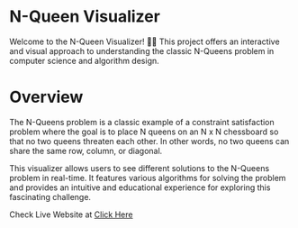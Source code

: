 # N-Queen Visualizer
Welcome to the N-Queen Visualizer! 🎨👑 This project offers an interactive and visual approach to understanding the classic N-Queens problem in computer science and algorithm design.

 # Overview
The N-Queens problem is a classic example of a constraint satisfaction problem where the goal is to place N queens on an N x N chessboard so that no two queens threaten each other. In other words, no two queens can share the same row, column, or diagonal.

This visualizer allows users to see different solutions to the N-Queens problem in real-time. It features various algorithms for solving the problem and provides an intuitive and educational experience for exploring this fascinating challenge.

Check Live Website at [Click Here](https://github.com/khanayaan7/N-queen/deployments/github-pages)
